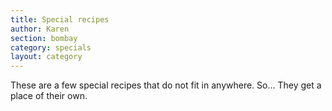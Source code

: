 ```yaml
---
title: Special recipes
author: Karen
section: bombay
category: specials
layout: category
---
```

These are a few special recipes that do not fit in anywhere. So... They get a place of their own.
